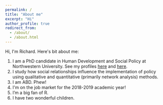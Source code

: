 ```yaml
---
permalink: /
title: "About me"
excerpt: "Hi"
author_profile: true
redirect_from: 
  - /about/
  - /about.html
---
```


Hi, I'm Richard. Here's bit about me:

  1. I am a PhD candidate in Human Development and Social Policy at Northwestern University. See my profiles [here](http://www.sesp.northwestern.edu/profile/?p=22703&/RichardPaquin%20Morel/) and [here](https://www.ipr.northwestern.edu/about/student-research/graduate-research-assistants-1718.html).  
  2. I study how social relationships influence the implementation of policy using qualitative and quantitative (primarily network analysis) methods.  
  3. I am ABD. Phew!  
  4. I'm on the job market for the 2018-2019 academic year!  
  5. I’m a big fan of R.  
  6. I have two wonderful children.  
  
